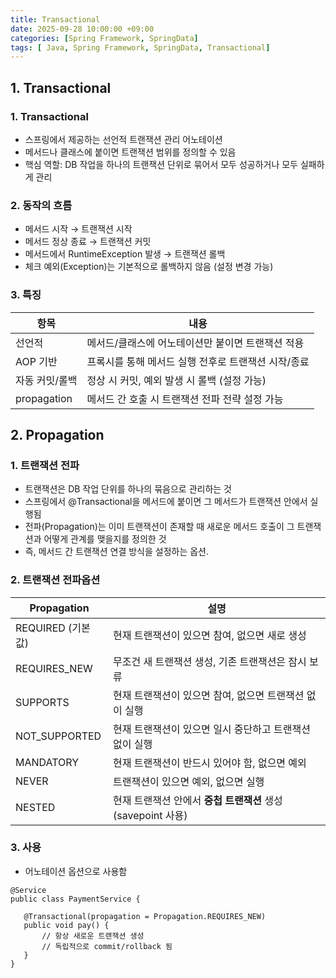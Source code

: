 ```yaml
---
title: Transactional
date: 2025-09-28 10:00:00 +09:00
categories: [Spring Framework, SpringData]
tags: [ Java, Spring Framework, SpringData, Transactional]
---
```


## 1. Transactional
### 1. Transactional
- 스프링에서 제공하는 선언적 트랜잭션 관리 어노테이션
- 메서드나 클래스에 붙이면 트랜잭션 범위를 정의할 수 있음
- 핵심 역할: DB 작업을 하나의 트랜잭션 단위로 묶어서 모두 성공하거나 모두 실패하게 관리

### 2. 동작의 흐름
- 메서드 시작 → 트랜잭션 시작
- 메서드 정상 종료 → 트랜잭션 커밋
- 메서드에서 RuntimeException 발생 → 트랜잭션 롤백
- 체크 예외(Exception)는 기본적으로 롤백하지 않음 (설정 변경 가능)

### 3. 특징

| 항목          | 내용                            |
| ----------- | ----------------------------- |
| 선언적         | 메서드/클래스에 어노테이션만 붙이면 트랜잭션 적용   |
| AOP 기반      | 프록시를 통해 메서드 실행 전후로 트랜잭션 시작/종료 |
| 자동 커밋/롤백    | 정상 시 커밋, 예외 발생 시 롤백 (설정 가능)   |
| propagation | 메서드 간 호출 시 트랜잭션 전파 전략 설정 가능   |


## 2. Propagation
### 1. 트랜잭션 전파
 - 트랜잭션은 DB 작업 단위를 하나의 묶음으로 관리하는 것
 - 스프링에서 @Transactional을 메서드에 붙이면 그 메서드가 트랜잭션 안에서 실행됨
 - 전파(Propagation)는 이미 트랜잭션이 존재할 때 새로운 메서드 호출이 그 트랜잭션과 어떻게 관계를 맺을지를 정의한 것
 - 즉, 메서드 간 트랜잭션 연결 방식을 설정하는 옵션.

### 2. 트랜잭션 전파옵션

| Propagation   | 설명                                        |
| ------------- | ----------------------------------------- |
| REQUIRED (기본값) | 현재 트랜잭션이 있으면 참여, 없으면 새로 생성                |
| REQUIRES_NEW  | 무조건 새 트랜잭션 생성, 기존 트랜잭션은 잠시 보류             |
| SUPPORTS      | 현재 트랜잭션이 있으면 참여, 없으면 트랜잭션 없이 실행           |
| NOT_SUPPORTED | 현재 트랜잭션이 있으면 일시 중단하고 트랜잭션 없이 실행           |
| MANDATORY     | 현재 트랜잭션이 반드시 있어야 함, 없으면 예외                |
| NEVER         | 트랜잭션이 있으면 예외, 없으면 실행                      |
| NESTED        | 현재 트랜잭션 안에서 **중첩 트랜잭션** 생성 (savepoint 사용) |

### 3. 사용
 - 어노테이션 옵션으로 사용함
 ```
 @Service
 public class PaymentService {

    @Transactional(propagation = Propagation.REQUIRES_NEW)
    public void pay() {
        // 항상 새로운 트랜잭션 생성
        // 독립적으로 commit/rollback 됨
    }
 }
 ```
